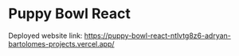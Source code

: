 # Puppy Bowl React

Deployed website link: https://puppy-bowl-react-ntlvtg8z6-adryan-bartolomes-projects.vercel.app/
